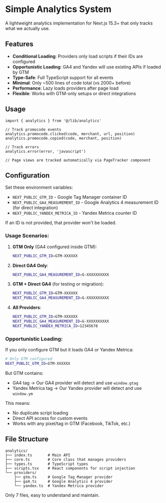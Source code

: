 # Simple Analytics System

A lightweight analytics implementation for Next.js 15.3+ that only tracks what we actually use.

## Features

- **Conditional Loading**: Providers only load scripts if their IDs are configured
- **Opportunistic Loading**: GA4 and Yandex will use existing APIs if loaded by GTM
- **Type-Safe**: Full TypeScript support for all events
- **Minimal**: Only ~500 lines of code total (vs 2000+ before)
- **Performance**: Lazy loads providers after page load
- **Flexible**: Works with GTM-only setups or direct integrations

## Usage

```tsx
import { analytics } from '@/lib/analytics'

// Track promocode events
analytics.promocode.clicked(code, merchant, url, position)
analytics.promocode.copied(code, merchant, position)

// Track errors
analytics.error(error, 'javascript')

// Page views are tracked automatically via PageTracker component
```

## Configuration

Set these environment variables:

- `NEXT_PUBLIC_GTM_ID` - Google Tag Manager container ID
- `NEXT_PUBLIC_GA4_MEASUREMENT_ID` - Google Analytics 4 measurement ID (for direct integration)
- `NEXT_PUBLIC_YANDEX_METRICA_ID` - Yandex Metrica counter ID

If an ID is not provided, that provider won't be loaded.

### Usage Scenarios:

1. **GTM Only** (GA4 configured inside GTM):
   ```bash
   NEXT_PUBLIC_GTM_ID=GTM-XXXXXX
   ```

2. **Direct GA4 Only**:
   ```bash
   NEXT_PUBLIC_GA4_MEASUREMENT_ID=G-XXXXXXXXXX
   ```

3. **GTM + Direct GA4** (for testing or migration):
   ```bash
   NEXT_PUBLIC_GTM_ID=GTM-XXXXXX
   NEXT_PUBLIC_GA4_MEASUREMENT_ID=G-XXXXXXXXXX
   ```

4. **All Providers**:
   ```bash
   NEXT_PUBLIC_GTM_ID=GTM-XXXXXX
   NEXT_PUBLIC_GA4_MEASUREMENT_ID=G-XXXXXXXXXX
   NEXT_PUBLIC_YANDEX_METRICA_ID=12345678
   ```

### Opportunistic Loading:

If you only configure GTM but it loads GA4 or Yandex Metrica:

```bash
# Only GTM configured
NEXT_PUBLIC_GTM_ID=GTM-XXXXXX
```

But GTM contains:
- GA4 tag → Our GA4 provider will detect and use `window.gtag`
- Yandex Metrica tag → Our Yandex provider will detect and use `window.ym`

This means:
- No duplicate script loading
- Direct API access for custom events
- Works with any pixel/tag in GTM (Facebook, TikTok, etc.)

## File Structure

```
analytics/
├── index.ts       # Main API
├── core.ts        # Core class that manages providers
├── types.ts       # TypeScript types
├── scripts.tsx    # React components for script injection
└── providers/
    ├── gtm.ts     # Google Tag Manager provider
    ├── ga4.ts     # Google Analytics 4 provider
    └── yandex.ts  # Yandex Metrica provider
```

Only 7 files, easy to understand and maintain.